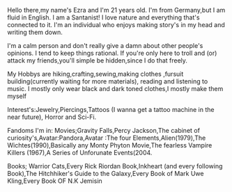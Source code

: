 Hello there,my name's Ezra and I'm 21 years old.
I'm from Germany,but I am fluid in English. 
I am a Santanist!
I love nature and 
everything that's connected to it. I'm an individual who enjoys making story's in my head and writing them down.

I'm a calm person and don't really give a damn about other people's opinions. I tend to keep things rational. If you're only here to troll and (or) attack my friends,you'll simple be hidden,since I do that freely.

My Hobbys are hiking,crafting,sewing,making clothes ,fursuit building(currently waiting for more materials), reading and listening to music. 
I mostly only wear black and dark toned clothes,I mostly make them myself

Interest's:Jewelry,Piercings,Tattoos (I wanna get a tattoo machine in the near future), Horror and Sci-Fi.

Fandoms I'm in: 
Movies;Gravity Falls,Percy Jackson,The cabinet of curiosity's,Avatar:Pandora,Avatar :The four Elements,Alien(1979),The Wichtes(1990),Basically any Monty Phyton Movie,The fearless Vampire Killers (1967),A Series of Unforunate Events(2004.

Books; Warrior Cats,Every Rick Riordan Book,Inkheart (and every following Book),The Hitchhiker's Guide to the Galaxy,Every Book of Mark Uwe Kling,Every Book OF N.K Jemisin
